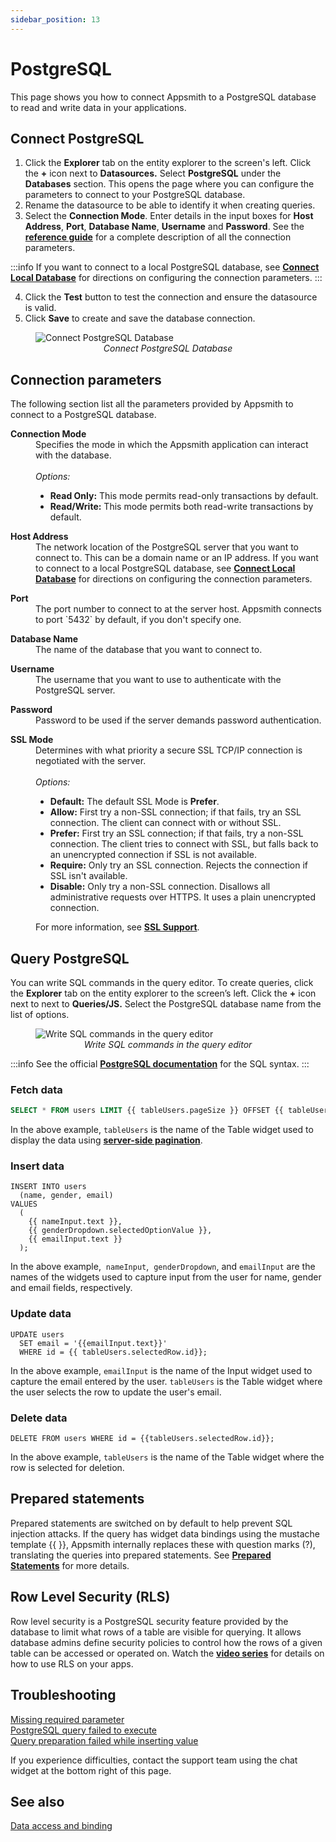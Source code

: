 ```yaml
---
sidebar_position: 13
---
```

# PostgreSQL

This page shows you how to connect Appsmith to a PostgreSQL database to read and write data in your applications.

## Connect PostgreSQL

1. Click the **Explorer** tab on the entity explorer to the screen's left. Click the **+** icon next to **Datasources.** Select **PostgreSQL** under the **Databases** section. This opens the page where you can configure the parameters to connect to your PostgreSQL database. 
2. Rename the datasource to be able to identify it when creating queries.
3. Select the **Connection Mode**. Enter details in the input boxes for **Host Address**, **Port**, **Database Name**, **Username** and **Password**. See the [**reference guide**](#connection-parameters) for a complete description of all the connection parameters.

:::info
If you want to connect to a local PostgreSQL database, see [**Connect Local Database**](/advanced-concepts/more/how-to-work-with-local-apis-on-appsmith) for directions on configuring the connection parameters. 
:::

4. Click the **Test** button to test the connection and ensure the datasource is valid.
5. Click **Save** to create and save the database connection.

<figure>
  <img src="/img/postgres-img.png" style= {{width:"100%", height:"auto"}} alt="Connect PostgreSQL Database"/>
  <figcaption align = "center"><i>Connect PostgreSQL Database</i></figcaption>
</figure>


## Connection parameters
The following section list all the parameters provided by Appsmith to connect to a PostgreSQL database.

<dl>
  <dt><b>Connection Mode</b></dt>
  <dd> Specifies the mode in which the Appsmith application can interact with the database. </dd><br />
  <dd><i>Options:</i>
    <ul>
     <li><b>Read Only:</b> This mode permits read-only transactions by default.</li>
     <li><b>Read/Write:</b> This mode permits both read-write transactions by default.</li>
    </ul>
  </dd>  
</dl>

<dl>
  <dt><b>Host Address</b></dt>
  <dd>The network location of the PostgreSQL server that you want to connect to. This can be a domain name or an IP address. If you want to connect to a local PostgreSQL database, see <a href="/advanced-concepts/more/how-to-work-with-local-apis-on-appsmith"><b>Connect Local Database</b></a> for directions on configuring the connection parameters. </dd>
</dl>

<dl>
  <dt><b>Port</b></dt>
  <dd>The port number to connect to at the server host. Appsmith connects to port `5432` by default, if you don't specify one. </dd>
</dl>

<dl>
  <dt><b>Database Name</b></dt>
  <dd>The name of the database that you want to connect to. </dd>
</dl>

<dl>
  <dt><b>Username</b></dt>
  <dd>The username that you want to use to authenticate with the PostgreSQL server.</dd>
</dl>

<dl>
  <dt><b>Password</b></dt>
  <dd>Password to be used if the server demands password authentication.</dd>
</dl>

<dl>
  <dt><b>SSL Mode</b></dt>
  <dd>Determines with what priority a secure SSL TCP/IP connection is negotiated with the server.</dd><br />
  <dd><i>Options:</i>
    <ul>
     <li><b>Default:</b> The default SSL Mode is <b>Prefer</b>.</li>
     <li><b>Allow:</b> First try a non-SSL connection; if that fails, try an SSL connection. The client can connect with or without SSL.</li>
     <li><b>Prefer:</b> First try an SSL connection; if that fails, try a non-SSL connection. The client tries to connect with SSL, but falls back to an unencrypted connection if SSL is not available.</li>
     <li><b>Require:</b> Only try an SSL connection. Rejects the connection if SSL isn't available.</li>
     <li><b>Disable:</b> Only try a non-SSL connection. Disallows all administrative requests over HTTPS. It uses a plain unencrypted connection.</li>
    </ul>
  </dd>  
  <dd>For more information, see <a href="https://www.postgresql.org/docs/current/libpq-ssl.html"><b>SSL Support</b></a>.</dd>
</dl>


## Query PostgreSQL

You can write SQL commands in the query editor. To create queries, click the **Explorer** tab on the entity explorer to the screen’s left. Click the **+** icon next to next to **Queries/JS.** Select the PostgreSQL database name from the list of options.

<figure>
  <img src="/img/query-postgresql.png" style= {{width:"100%", height:"auto"}} alt="Write SQL commands in the query editor"/>
  <figcaption align = "center"><i>Write SQL commands in the query editor</i></figcaption>
</figure>

:::info
See the official [**PostgreSQL documentation**](https://www.postgresql.org/docs/12/index.html) for the SQL syntax.
:::

### Fetch data

```sql
SELECT * FROM users LIMIT {{ tableUsers.pageSize }} OFFSET {{ tableUsers.pageOffset }};

```

In the above example, `tableUsers` is the name of the Table widget used to display the data using [**server-side pagination**](/reference/widgets/table#server-side-pagination).


### Insert data

```
INSERT INTO users
  (name, gender, email)
VALUES
  (
    {{ nameInput.text }},
    {{ genderDropdown.selectedOptionValue }},
    {{ emailInput.text }}
  );

```

In the above example,  `nameInput`,  `genderDropdown`,  and `emailInput` are the names of the widgets used to capture input from the user for name, gender and email fields, respectively.

### Update data

```
UPDATE users
  SET email = '{{emailInput.text}}'
  WHERE id = {{ tableUsers.selectedRow.id}};

```

In the above example, `emailInput` is the name of the Input widget used to capture the email entered by the user. `tableUsers` is the Table widget where the user selects the row to update the user's email.


### Delete data

```
DELETE FROM users WHERE id = {{tableUsers.selectedRow.id}};

```

In the above example, `tableUsers` is the name of the Table widget where the row is selected for deletion.

## Prepared statements

Prepared statements are switched on by default to help prevent SQL injection attacks. If the query has widget data bindings using the mustache template {{ }}, Appsmith internally replaces these with question marks (?), translating the queries into prepared statements. See [**Prepared Statements**](/learning-and-resources/how-to-guides/how-to-use-prepared-statements) for more details.

## Row Level Security (RLS)
Row level security is a PostgreSQL security feature provided by the database to limit what rows of a table are visible for querying. It allows database admins define security policies to control how the rows of a given table can be accessed or operated on. Watch the [**video series**](https://youtu.be/8qPTZQvJ9fA) for details on how to use RLS on your apps.


## Troubleshooting

[Missing required parameter](/help-and-support/troubleshooting-guide/action-errors#missing-query-error)<br />
[PostgreSQL query failed to execute](/help-and-support/troubleshooting-guide/action-errors#configuration-error)<br />
[Query preparation failed while inserting value](/help-and-support/troubleshooting-guide/action-errors#invalid-query-error)

If you experience difficulties, contact the support team using the chat widget at the bottom right of this page.

## See also

[Data access and binding](/core-concepts/data-access-and-binding)

